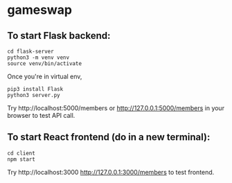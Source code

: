 # gameswap

## To start Flask backend:
```
cd flask-server
python3 -m venv venv
source venv/bin/activate
```

Once you're in virtual env,
```
pip3 install Flask
python3 server.py
```
Try http://localhost:5000/members or http://127.0.0.1:5000/members in your browser to test API call.

## To start React frontend (do in a new terminal):
```
cd client
npm start
```
Try http://localhost:3000 http://127.0.0.1:3000/members to test frontend.
